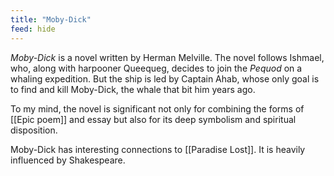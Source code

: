 ```yaml
---
title: "Moby-Dick"
feed: hide
---
```


_Moby-Dick_ is a novel written by Herman Melville. The novel follows Ishmael, who, along with harpooner Queequeg, decides to join the _Pequod_ on a whaling expedition. But the ship is led by Captain Ahab, whose only goal is to find and kill Moby-Dick, the whale that bit him years ago.

To my mind, the novel is significant not only for combining the forms of [[Epic poem]] and essay but also for its deep symbolism and spiritual disposition.

Moby-Dick has interesting connections to [[Paradise Lost]]. It is heavily influenced by Shakespeare. 